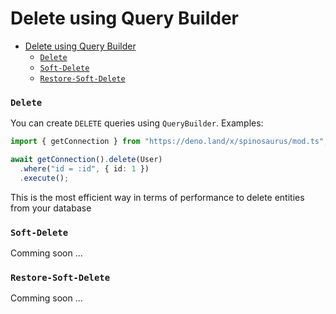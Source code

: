 # Delete using Query Builder

- [Delete using Query Builder](#delete-using-query-builder)
  - [`Delete`](#delete)
  - [`Soft-Delete`](#soft-delete)
  - [`Restore-Soft-Delete`](#restore-soft-delete)

### `Delete`

You can create `DELETE` queries using `QueryBuilder`. Examples:

```typescript
import { getConnection } from "https://deno.land/x/spinosaurus/mod.ts";

await getConnection().delete(User)
  .where("id = :id", { id: 1 })
  .execute();
```

This is the most efficient way in terms of performance to delete entities from your database

### `Soft-Delete`

Comming soon ...

### `Restore-Soft-Delete`

Comming soon ...
